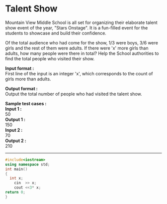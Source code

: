 # Talent Show

Mountain View Middle School is all set for organizing their elaborate talent show event of the year, "Stars Onstage". It is a fun-filled event for the students to showcase and build their confidence.

Of the total audience who had come for the show, 1/3 were boys, 3/6 were girls and the rest of them were adults. If there were 'x' more girls than adults, how many people were there in total? Help the School authorities to find the total people who visited their show. 

**Input format :**
<br>
First line of the input is an integer 'x', which corresponds to the count of girls more than adults.

**Output format :**
<br>
Output the total number of people who had visited the talent show.

**Sample test cases :**
<br>
**Input 1 :**
<br>
50
<br>
**Output 1 :**
<br>
150
<br>
**Input 2 :**
<br>
70
<br>
**Output 2 :**
<br>
210
<br>

-------------------------------------------------------------------------------------------------------------------------------------------------------------

```cpp
#include<iostream>
using namespace std;
int main()
{
  int x;
    cin  >> x;
    cout <<3* x;
return 0;
}


```

